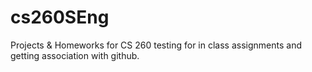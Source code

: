 # cs260SEng
Projects &amp; Homeworks for CS 260
testing for in class assignments and getting association with github.
